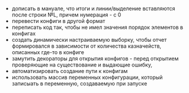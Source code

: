 * дописать в мануале, что итоги и линии/выделение вставляются после строки №L, причем нумерация - с 0
* перевести конфиги в другой формат
* переписать код так, чтобы не имел значения порядок элементов в конфигах
* создать динамически настраиваемую выборку, чтобы отчет формировался в зависимости от количества казначейств, описанных где-то в конфиге
* замутить декораторы для открытия конфигов - перед открытием проверяющие на существование и выдающие ошибку, 
* автоматизировать создание пути к конфигам
* использовать массив переменных конфигурации, который записыать в 
переменную, создаваемую  при запуске
